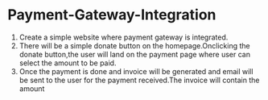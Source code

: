 # Payment-Gateway-Integration
   1. Create a simple website where payment gateway is integrated.
   2. There will be a simple donate button on the homepage.Onclicking the donate button,the user will land on the payment page where user can select the amount to be paid.
   3. Once the payment is done and invoice will be generated and email will be sent to the user for the payment received.The invoice will contain the amount
